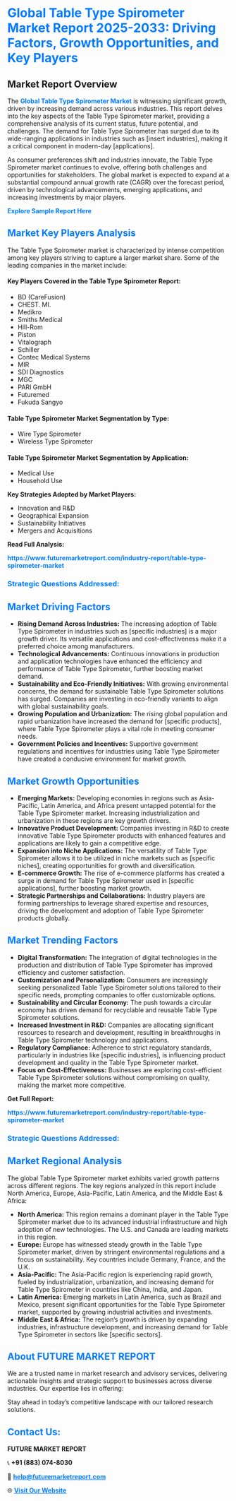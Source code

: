 <h1 style="color: #007BFF;">Global Table Type Spirometer Market Report 2025-2033: Driving Factors, Growth Opportunities, and Key Players</h1>

<section id="overview">
<h2>Market Report Overview</h2>
<p>The <a href="https://www.futuremarketreport.com/industry-report/table-type-spirometer-market" style="color: #007BFF; text-decoration: none;"><strong>Global Table Type Spirometer Market</strong></a> is witnessing significant growth, driven by increasing demand across various industries. This report delves into the key aspects of the Table Type Spirometer market, providing a comprehensive analysis of its current status, future potential, and challenges. The demand for Table Type Spirometer has surged due to its wide-ranging applications in industries such as [insert industries], making it a critical component in modern-day [applications].</p>
<p>As consumer preferences shift and industries innovate, the Table Type Spirometer market continues to evolve, offering both challenges and opportunities for stakeholders. The global market is expected to expand at a substantial compound annual growth rate (CAGR) over the forecast period, driven by technological advancements, emerging applications, and increasing investments by major players.</p>
</section>

<section id="overview">
<p><a href="https://www.futuremarketreport.com/request-sample/reportId=79942" style="color: #007BFF; text-decoration: none;"><strong>Explore Sample Report Here</strong></a></p>
</section>

<section id="key-players">
<h2 style="color: #007BFF;">Market Key Players Analysis</h2>
<p>The Table Type Spirometer market is characterized by intense competition among key players striving to capture a larger market share. Some of the leading companies in the market include:</p>
<h4>Key Players Covered in the Table Type Spirometer Report:</h4>
<ul><li>BD (CareFusion)</li><li>CHEST. MI.</li><li>Medikro</li><li>Smiths Medical</li><li>Hill-Rom</li><li>Piston</li><li>Vitalograph</li><li>Schiller</li><li>Contec Medical Systems</li><li>MIR</li><li>SDI Diagnostics</li><li>MGC</li><li>PARI GmbH</li><li>Futuremed</li><li>Fukuda Sangyo</li></ul>
<h4>Table Type Spirometer Market Segmentation by Type:</h4>
<ul><li>Wire Type Spirometer</li><li>Wireless Type Spirometer</li></ul>

<h4>Table Type Spirometer Market Segmentation by Application:</h4>
<ul><li>Medical Use</li><li>Household Use</li></ul>
<p><strong>Key Strategies Adopted by Market Players:</strong></p>
<ul>
<li>Innovation and R&D</li>
<li>Geographical Expansion</li>
<li>Sustainability Initiatives</li>
<li>Mergers and Acquisitions</li>
</ul>
</section>

<section>
<p><strong>Read Full Analysis: </strong></p><a href="https://www.futuremarketreport.com/industry-report/table-type-spirometer-market" style="color: #007BFF; text-decoration: none;"><strong>https://www.futuremarketreport.com/industry-report/table-type-spirometer-market</strong></a>
<h3 style="color: #007BFF;">Strategic Questions Addressed:</h3>
</section>

<section id="driving-factors">
<h2 style="color: #007BFF;">Market Driving Factors</h2>
<ul>
<li><strong>Rising Demand Across Industries:</strong> The increasing adoption of Table Type Spirometer in industries such as [specific industries] is a major growth driver. Its versatile applications and cost-effectiveness make it a preferred choice among manufacturers.</li>
<li><strong>Technological Advancements:</strong> Continuous innovations in production and application technologies have enhanced the efficiency and performance of Table Type Spirometer, further boosting market demand.</li>
<li><strong>Sustainability and Eco-Friendly Initiatives:</strong> With growing environmental concerns, the demand for sustainable Table Type Spirometer solutions has surged. Companies are investing in eco-friendly variants to align with global sustainability goals.</li>
<li><strong>Growing Population and Urbanization:</strong> The rising global population and rapid urbanization have increased the demand for [specific products], where Table Type Spirometer plays a vital role in meeting consumer needs.</li>
<li><strong>Government Policies and Incentives:</strong> Supportive government regulations and incentives for industries using Table Type Spirometer have created a conducive environment for market growth.</li>
</ul>
</section>

<section id="growth-opportunities">
<h2 style="color: #007BFF;">Market Growth Opportunities</h2>
<ul>
<li><strong>Emerging Markets:</strong> Developing economies in regions such as Asia-Pacific, Latin America, and Africa present untapped potential for the Table Type Spirometer market. Increasing industrialization and urbanization in these regions are key growth drivers.</li>
<li><strong>Innovative Product Development:</strong> Companies investing in R&D to create innovative Table Type Spirometer products with enhanced features and applications are likely to gain a competitive edge.</li>
<li><strong>Expansion into Niche Applications:</strong> The versatility of Table Type Spirometer allows it to be utilized in niche markets such as [specific niches], creating opportunities for growth and diversification.</li>
<li><strong>E-commerce Growth:</strong> The rise of e-commerce platforms has created a surge in demand for Table Type Spirometer used in [specific applications], further boosting market growth.</li>
<li><strong>Strategic Partnerships and Collaborations:</strong> Industry players are forming partnerships to leverage shared expertise and resources, driving the development and adoption of Table Type Spirometer products globally.</li>
</ul>
</section>

<section id="trending-factors">
<h2 style="color: #007BFF;">Market Trending Factors</h2>
<ul>
<li><strong>Digital Transformation:</strong> The integration of digital technologies in the production and distribution of Table Type Spirometer has improved efficiency and customer satisfaction.</li>
<li><strong>Customization and Personalization:</strong> Consumers are increasingly seeking personalized Table Type Spirometer solutions tailored to their specific needs, prompting companies to offer customizable options.</li>
<li><strong>Sustainability and Circular Economy:</strong> The push towards a circular economy has driven demand for recyclable and reusable Table Type Spirometer solutions.</li>
<li><strong>Increased Investment in R&D:</strong> Companies are allocating significant resources to research and development, resulting in breakthroughs in Table Type Spirometer technology and applications.</li>
<li><strong>Regulatory Compliance:</strong> Adherence to strict regulatory standards, particularly in industries like [specific industries], is influencing product development and quality in the Table Type Spirometer market.</li>
<li><strong>Focus on Cost-Effectiveness:</strong> Businesses are exploring cost-efficient Table Type Spirometer solutions without compromising on quality, making the market more competitive.</li>
</ul>
</section>

<section>
<p><strong>Get Full Report: </strong></p><a href="https://www.futuremarketreport.com/industry-report/table-type-spirometer-market" style="color: #007BFF; text-decoration: none;"><strong>https://www.futuremarketreport.com/industry-report/table-type-spirometer-market</strong></a>
<h3 style="color: #007BFF;">Strategic Questions Addressed:</h3>
</section>


<section id="regional-analysis">
<h2 style="color: #007BFF;">Market Regional Analysis</h2>
<p>The global Table Type Spirometer market exhibits varied growth patterns across different regions. The key regions analyzed in this report include North America, Europe, Asia-Pacific, Latin America, and the Middle East & Africa:</p>
<ul>
<li><strong>North America:</strong> This region remains a dominant player in the Table Type Spirometer market due to its advanced industrial infrastructure and high adoption of new technologies. The U.S. and Canada are leading markets in this region.</li>
<li><strong>Europe:</strong> Europe has witnessed steady growth in the Table Type Spirometer market, driven by stringent environmental regulations and a focus on sustainability. Key countries include Germany, France, and the U.K.</li>
<li><strong>Asia-Pacific:</strong> The Asia-Pacific region is experiencing rapid growth, fueled by industrialization, urbanization, and increasing demand for Table Type Spirometer in countries like China, India, and Japan.</li>
<li><strong>Latin America:</strong> Emerging markets in Latin America, such as Brazil and Mexico, present significant opportunities for the Table Type Spirometer market, supported by growing industrial activities and investments.</li>
<li><strong>Middle East & Africa:</strong> The region’s growth is driven by expanding industries, infrastructure development, and increasing demand for Table Type Spirometer in sectors like [specific sectors].</li>
</ul>
</section>

<footer>
<h2 style="color: #007BFF;">About FUTURE MARKET REPORT</h2>
<p>We are a trusted name in market research and advisory services, delivering actionable insights and strategic support to businesses across diverse industries. Our expertise lies in offering:</p>

<p>Stay ahead in today’s competitive landscape with our tailored research solutions.</p>

<h2 style="color: #007BFF;">Contact Us:</h2>
<p><strong>FUTURE MARKET REPORT</strong></p>
<p>📞 <strong>+91 (883) 074-8030</strong></p>
<p>📧 <strong><a href="mailto:help@futuremarketreport.com" style="color: #007BFF;">help@futuremarketreport.com</a></strong></p>
<p>🌐 <strong><a href="https://www.futuremarketreport.com/" style="color: #007BFF;">Visit Our Website</a></strong></p>
</footer>